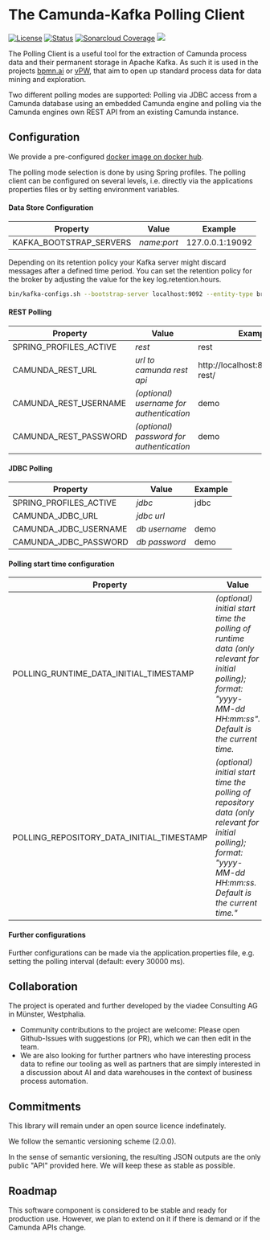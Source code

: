# The Camunda-Kafka Polling Client
[![License](https://img.shields.io/badge/License-BSD%203--Clause-blue.svg)](https://opensource.org/licenses/BSD-3-Clause)
[![Status](https://travis-ci.org/viadee/camunda-kafka-polling-client.svg?branch=master)](https://travis-ci.org/viadee/camunda-kafka-polling-client/branches "See test builds")
[![Sonarcloud Coverage](https://sonarcloud.io/api/project_badges/measure?project=de.viadee.camunda:camunda-kafka-polling-client-parent&metric=coverage)](https://sonarcloud.io/dashboard?id=de.viadee.camunda:camunda-kafka-polling-client-parent)
[![](https://img.shields.io/docker/automated/viadee/camunda-kafka-polling-client.svg)](https://cloud.docker.com/u/viadee/repository/docker/viadee/camunda-kafka-polling-client)

The Polling Client is a useful tool for the extraction of Camunda process data and their permanent storage in Apache Kafka. As such it is used in the projects [bpmn.ai](https://github.com/viadee/bpmn.ai) or [vPW](https://www.viadee.de/business-process-management/process-warehouse), that aim to open up standard process data for data mining and exploration.

Two different polling modes are supported: Polling via JDBC access from a Camunda database using an embedded Camunda engine and polling via the Camunda engines own REST API from an existing Camunda instance.

## Configuration
We provide a pre-configured [docker image on docker hub](https://hub.docker.com/r/viadee/camunda-kafka-polling-client).

The polling mode selection is done by using Spring profiles.
The polling client can be configured on several levels, i.e. directly via the applications properties files or by setting environment variables.

#### Data Store Configuration

| Property  | Value | Example |
| ------------- | ------------- | ------------- |
| KAFKA_BOOTSTRAP_SERVERS  | *name:port*  | 127.0.0.1:19092 |

Depending on its retention policy your Kafka server might discard messages after a defined time period.
You can set the retention policy for the broker by adjusting the value for the key log.retention.hours.
```bash
bin/kafka-configs.sh --bootstrap-server localhost:9092 --entity-type brokers --entity-default --alter --add-config log.retention.hours=1073741824
```

#### REST Polling

| Property  | Value | Example |
| ------------- | ------------- | ------------- |
| SPRING_PROFILES_ACTIVE  | *rest*  | rest |
| CAMUNDA_REST_URL  | *url to camunda rest api*  | http://localhost:8080/engine-rest/ |
| CAMUNDA_REST_USERNAME  | *(optional) username for authentication*  | demo |
| CAMUNDA_REST_PASSWORD  | *(optional) password for authentication*  | demo |

#### JDBC Polling

| Property  | Value | Example |
| ------------- | ------------- | ------------- |
| SPRING_PROFILES_ACTIVE  | *jdbc*  | jdbc |
| CAMUNDA_JDBC_URL  | *jdbc url*  | |
| CAMUNDA_JDBC_USERNAME  | *db username*  | demo |
| CAMUNDA_JDBC_PASSWORD  | *db password*  | demo |

#### Polling start time configuration
| Property  | Value | Example |
| ------------- | ------------- | ------------- |
| POLLING_RUNTIME_DATA_INITIAL_TIMESTAMP | *(optional) initial start time the polling of runtime data (only relevant for initial polling);<br/>format: "yyyy-MM-dd HH:mm:ss".<br/>Default is the current time.*  | 2018-01-01 00:00:00 |
| POLLING_REPOSITORY_DATA_INITIAL_TIMESTAMP | *(optional) initial start time the polling of repository data (only relevant for initial polling);<br/>format: "yyyy-MM-dd HH:mm:ss.<br/>Default is the current time."*  | 2018-01-01 00:00:00 |

#### Further configurations

Further configurations can be made via the application.properties file, e.g. setting the polling interval (default: every 30000 ms).

## Collaboration

The project is operated and further developed by the viadee Consulting AG in Münster, Westphalia.
* Community contributions to the project are welcome: Please open Github-Issues with suggestions (or PR), which we can then edit in the team.
* We are also looking for further partners who have interesting process data to refine our tooling as well as partners that are simply interested in a discussion about AI and data warehouses in the context of business process automation.

## Commitments

This library will remain under an open source licence indefinately.

We follow the semantic versioning scheme (2.0.0).

In the sense of semantic versioning, the resulting JSON outputs are the only public "API" provided here. We will keep these as stable as possible.

## Roadmap
This software component is considered to be stable and ready for production use.
However, we plan to extend on it if there is demand or if the Camunda APIs change.
